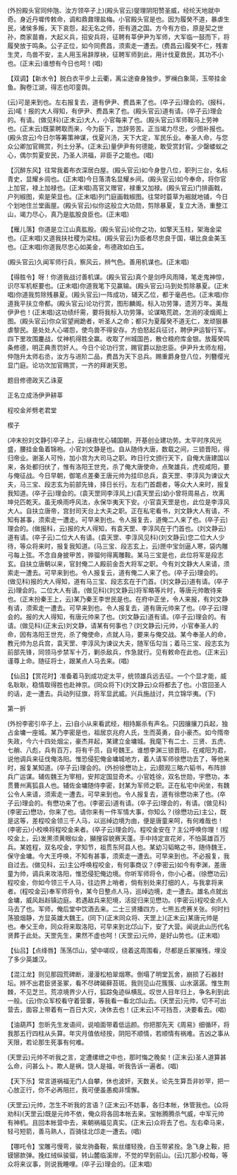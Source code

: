 <!-- { "loadSidebar": true } -->
(外扮殿头官同仲虺、汝方领卒子上)(殿头官云)燮理阴阳赞圣威，经纶天地就中奇。身近丹墀传敕命，调和鼎鼐理盐梅。小官殿头官是也。因为履癸不道，暴虐生民，诸侯多叛，天下哀怨，起无名之师，拒有道之国。方今有方伯，原是契之世孙，商家苗裔，大起义兵，招安兵将，征聘有莘伊尹为军师，大军临一鼓而下，将履癸放于鸣条。公子正位，如今同费昌，须索走一遭去。(费昌云)履癸不仁，残害生灵，鸟兽不安，主人用玉帛辞厚袂，征聘军师到此，用计伐夏救民，其功不小也。(正末云)谁想有今日也呵！(唱)

【双调】【新水令】脱白衣平步上云衢，离尘途奋身独步。罗襕白象简，玉带挂金鱼。胸卷江湖，得志也叩銮舆。

(云)可是来到也。左右报复去，道有伊尹、费昌来了也。(卒子云)理会的。(报科，云)喏！报的大人得知，有伊尹、费昌来了也。(殿头官云)道有请。(卒子云)理会的。有请。(做见科)(正末云)大人，小官每来了也。(殿头官云)军师鞍马上劳神也。(正末云)既蒙聘取而来，今为臣下，岂辞劳苦。正当竭力尽忠，少图补报也。(殿头宫云)今日尔等筹策神谋，伐夏兴汤，天下大定，军民乐业。奉圣人命，与您众公卿加官赐赏，列土分茅。(正末云)量伊尹有何德能，敢受赏封官。少罄蝼蚁之心，偶尔剪夏安民，乃圣人洪福，非臣子之能也。(唱)

【沉醉东风】往常我着布衣深居白屋。(殿头官云)如今身登八位，职列三台，名标青史，显耀乡闾也。(正末唱)今日落清名显耀乡间。(殿头官云)如今奉命，将你官上加官，禄上加禄也。(正末唱)高官又赠官，禄重又加禄。(殿头官云)门排画戟，户列椒图，索是荣显也。(正末唱)列门庭画戟椒图。往常时蓑草为裀就地铺，今日个划地住兰堂画屋。(殿头官云)似你这般立大功勋，剪除暴夏，复立大汤，重整江山，竭力尽心，真乃是肱股良臣也。(正末唱)

【雁儿落】你道是立江山真肱股。(殿头官云)论你之功，如擎天玉柱，架海金梁也。(正末唱)又道我扶社稷为梁柱。(殿头官云)为臣者尽忠良于国，堪比良金美玉也。(正末唱)你道我尽忠心如美金，布德政如白玉。

(殿头官云)久闻军师行兵，察风云，辨气色。善用机谋也。(正末唱)

【得胜令】呀！你道我战讨善机谋。(殿头官云)真个是剑呼风雨降，笔走鬼神惊，识尽军机枢要也。(正末唱)你道我笔下见赢输。(殿头官云)马到处剪除暴夏。(正末唱)你道我剪除残暴夏。(殿头官云)一阵成功，辅天乙位，都于毫邑也。(正末唱)你道我平扶立帝都。(殿头官云)论功行赏，图形麟阁。标入功劳簿，遗芳万年。美哉伊尹也！(正末唱)这功绩纤需，要将我标入功劳簿。论谋略荒疏，怎消的凌烟阁上图。(殿头官云)你众官望阙跪者，听圣人之命；都只为夏履癸不道无仁，发顽狠暴虐黎民。是处处人心嗟怨，使鸟兽不得安存。方伯怒起兵征讨，聘伊尹运智行军。四下里攻围鏖战，仗神机得胜全赢。收取了州城国邑，散仓粮府库金银。放履癸鸣条修德，明正典责罚奸人。今日个论功行赏，赐官爵以励忠臣。伊尹升太师左相，仲虺升太师右丞，汝方与进阶二品，费昌为天下总兵。赐重爵身登八位，列簪缨光显门庭。论功次加官赐赏，一齐的拜谢天恩。

题目修德政天乙诛夏

正名立成汤伊尹耕莘
　

程咬金斧劈老君堂

楔子

(冲末扮刘文静引卒子上，云)昼夜忧心辅国朝，开基创业建功劳。太平时序风光盛，腰挂金鱼着锦袍。小官刘文静是也。自从随侍大唐，数载之间，三锁晋阳，得归帝业。谢圣人可怜，加小宫为大司马之职。昨日行文颁行天下，自俺大唐建国以来，各处都归伏了，惟有洛阳王世充，杀了俺大唐使命，点聚雄兵，虎视咸阳，要与俺征战。今日早朝，御笔点差秦王唐元帅为挂印总兵，袁天罡、李淳风为谏议大夫，马三宝、段志玄为前部先锋，择日长行。左右门首觑者，等众大人来时，报复我知道。(卒子云)理会的。(袁天罡同李淳风上)(袁天罡云)幼小曾将周易占，坎离坤兑匹乾天。虽无唤雨呼风法，永保华夷天下安。小官袁天罡是也，此位是李淳风大人。自扶立唐帝，宫封司天台上大夫之职。正在私宅看书，刘文静大人有请，不知有甚事，须索走一遭走。可早来到也。令人报复去，道俺二人来了也。(卒子云)理会的。(做报科，云)报的大人得知，有袁天罡、李淳风在于门首也。(刘文静云)道有请。(卒子云)二位大人有请。(袁天罡、李淳风见科)(刘文静云)您二位大人少待，等众将来时，报复我知道。(马三宝、段志玄上，云)匣中宝剑逼人寒，袋内雕弓每上弦。不念自身披甲苦，骅骝何得离雕鞍。某马三宝是也，此位将军是段志玄。自扶立唐朝以来，官封俺二人殿前金吾大将军之职。今有刘文静大人来请，须索走一遭去。可早来到也。令人报复云，道有俺二人来了也。(卒子云)理会的。(做见科)报的大人得知，道有马三宝、段志玄在于门首。(刘文静云)道有请。(卒子云)理会的。二位大人有请。(做见科)(刘文静云)将军略等片时，等唐元帅敢待来也。(正末扮秦王上，云)某乃秦王李世民是也。在府中正坐，令人来报，有刘文静有请，须索走一遭去。可早来到也。令人报复去，道有唐元帅来了也。(卒子云)理会的。报的大人得知，有唐元帅来了也。(刘文静云)道有请。(卒子云)理会的。有请。(做见科)(正末云)刘文静，请某有何事也？(刘文静云)元帅，小官奉圣人的命，因有洛阳王世充，杀了俺使命，点就人马，要来与俺交战。某今奉圣人的命，教元帅为总兵宫，袁天罡、李淳风为谏议大夫，随军伍勾当；着马三宝、段志玄为前部先锋，同领马步禁军十万，剿杀敌兵，作急就行。见有敕命在此也。(正末云)谨尊上命。随征将士，跟某点人马去来。(唱)

【仙吕】【赏花时】准备着马到成功定太平，统领雄兵远去征。一个个显才能，威名耿耿，稳情取得胜也赴神京。(同众将下)(刘文静云)众将都去了也。小宫回圣人的话，走一遭去。兵动列征旗，将军显武威。兴兵施战讨，共立锦华夷。(下)

第一折

(外扮李密引卒子上，云)自小从来看武经，相持厮杀有声名。只因攘攘刀兵起，独占金墉一座城。某乃李密是也，祖居京兆府人氏，生而英勇，自小豪杰。如今隋帝失政，今六十四处烟尘，豪杰并起，某建立金墉城。我麾下有二士、三贤、五虎、七艄、八彪，兵有百万，将有千员，自号魏王。谁想李渊三锁晋阳，在咸阳为君，说他调兵来征伐俺洛阳。惟恐侵犯俺金墉城地方，着人请军师徐懋功去了，等他来时，报复某知道。(卒子云)理会的。(外扮徐懋功上，云)颇观三略六韬书，布阵排兵广运谋。辅佐魏王为宰相，安邦定国显奇术。小官姓徐，双名世勋，宇懋功，本贯曹州离狐县人也。辅佐金墉随侍李密，封某为军师之职。正在私宅中闲坐，有魏公令人来请，须索走一遭去。可早来到也。令人报复去，道有徐懋功来了也。(卒子云)理会的。有懋功来了也。(李密云)道有请。(卒子云)理会的，有请。(做见科)(李密云)懋功，你来了也。请你来有一件军情大事，你知么？(徐懋功云)主公，既是这等，差程咬金领三千人马，以巡绰边境为由，便是唐童来呵，有何难哉也！(李密云)小校唤将程咬金来者。(卒子云)理会的。程咬金安在？主公呼唤你理！(程咬金上，云)发黑须黄眼似金，攧搜容貌赛天蓬。手中持定宣花斧，不怕英雄百万兵。某姓程，双名咬金，字知节，祖贯东阿县人也。某幼习韬略之书，随侍魏王，保守金墉。今大王呼唤，不知有甚事，须索走一遭去。可早来到也。不必报复，我自过去。(做见科，云)主公呼唤程咬金，有何事商议？(李密云)如今有李渊，差唐童为帅，调兵来攻洛阳，惟恐侵犯俺边境。你听军师将令，你小心者。(徐懋功云)程咬金，你如今领三千人马，往边界上哨者，倘有别处来打细的人，与我拿将来者。(程咬金云)奉军师将令，某今日整点人马，巡绰边境，走一遭去。雄名点就出金墉，威风赳赳镇边庭。若遇敌兵来犯境，活捉归来见懋功。(李密云)程咬金点人马去了也。军师，俺后堂中饮酒去来。二士三贤播四方，七熊五虎赛关张。何时扫荡狼烟静，方显英雄大魏王。(同下)(正末同众将、天罡上)(正末云)某唐元帅是也。奉父王命，同众将来取洛阳，可早来到北邙山下，安了大营。闻说此山历代名贤葬于此处。天罡先生，果然不虚也呵！(天罡云)元帅，是好山势也。(正末唱)

【仙吕】【点绛唇】荡荡邙山，望中嗟叹，绕着这周围看，尽都是丘冢摧残，埋没了多少英雄汉。

【混江龙】则见那园荒碑断，漫漫松柏翠烟寒。倒塌了明堂瓦舍，崩损了石器封坛。辨不出君臣贤圣冢，看不尽碑碣藓苔斑。我则见山花簇簇、山水潺潺。惟生荆棘，不见芝兰。荒凉境界少人行，狐踪兔迹纵横乱。叹世人目年归上，争名利到此一般。(云)你众军校看守着营寨，等我看一看北邙山去。(天罡云)元帅，切不可出营去，面容上带着有一百日大灾，决休去也！(正末云)不可挡吾，决要看去。(唱)

【油葫芦】忽昕先生发语间，说咱面带着低运颜。你把那先天《周易》细循环，将我那五行四柱从头算。年灾月值依经按，阴阳不顺情，若顺情有祸难。吉凶之事从天限，若论那生死事有何难。

(天罡云)元帅不听我之言，定遭缧绁之中也，那时悔之晚矣！(正末云)圣人道算甚么命，问甚么卜。欺人是祸，饶人是福，听我告诉一遍者。(唱)

【天下乐】常言道祸福无门人自攀，休也波奸，天数关。论先生算吾非妙罕，把一心放正行，你不必再阻拦，我可便虽愚痴非懦懈。

(天罡云)元帅，怎生不听我的言语？(正末云)不妨事，各归本帐，休管我也。(众将劝科)(天罡云)既是元帅不依，俺众将各回本帐去来。宝帐腾腾杀气威，中军元帅有神机。且回本帐营中去，来朝祸福见真实。(正末云)众将去了也。左右牵马来，轻弓短箭，善马熟人，百骑往北邙走一遭去。(唱)

【哪吒令】宝雕弓慢弯，骏龙驹备鞍，紫丝缰轻挽，白玉带紧拴。急飞身上鞍，把镆铘款弹。挽红绒纵骏骝，转山麓临溪岸，不觉的早到前山。(云)兀那小校每，等众将来议事，则说我睡哩。(卒子云)理会的。(正末唱)

